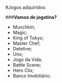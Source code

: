 #Jogos adquiridos:

###**Vamos de jogatina?**

 - Munchkin;
 - Magic;
 - King of Tokyo;
 - Master Chef;
 - Detetive;
 - Uno;
 - Jogo da Vida;
 - Battle Scene;
 - Hero Clix;
 - Banco Imobiliário;
